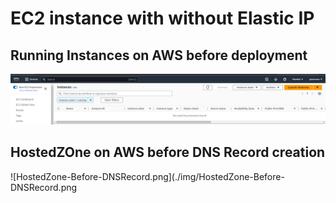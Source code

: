 # EC2 instance with without Elastic IP

## Running Instances on AWS before deployment

![Running-Instances-Before.png](./img/Running-Instances-Before.png)

## HostedZOne on AWS before DNS Record creation

![HostedZone-Before-DNSRecord.png](./img/HostedZone-Before-DNSRecord.png
